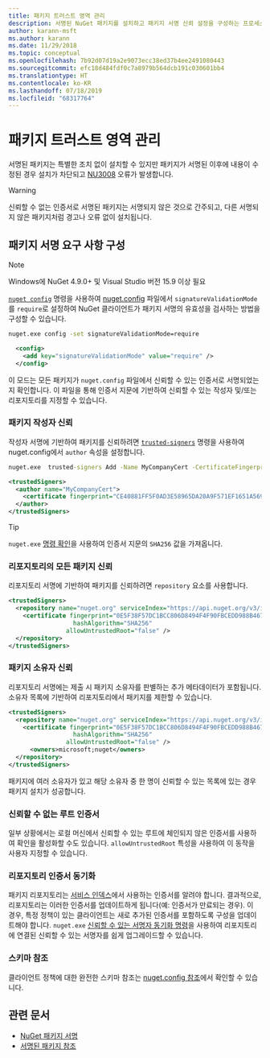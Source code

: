 ```yaml
---
title: 패키지 트러스트 영역 관리
description: 서명된 NuGet 패키지를 설치하고 패키지 서명 신뢰 설정을 구성하는 프로세스를 설명합니다.
author: karann-msft
ms.author: karann
ms.date: 11/29/2018
ms.topic: conceptual
ms.openlocfilehash: 7b92d07d19a2e9073ecc38ed37b4ee2491080443
ms.sourcegitcommit: efc18d484fdf0c7a8979b564dcb191c030601bb4
ms.translationtype: HT
ms.contentlocale: ko-KR
ms.lasthandoff: 07/18/2019
ms.locfileid: "68317764"
---
```

# <a name="manage-package-trust-boundaries"></a>패키지 트러스트 영역 관리

서명된 패키지는 특별한 조치 없이 설치할 수 있지만 패키지가 서명된 이후에 내용이 수정된 경우 설치가 차단되고 [NU3008](../reference/errors-and-warnings/NU3008.md) 오류가 발생합니다.

> [!Warning]
> 신뢰할 수 없는 인증서로 서명된 패키지는 서명되지 않은 것으로 간주되고, 다른 서명되지 않은 패키지처럼 경고나 오류 없이 설치됩니다.

## <a name="configure-package-signature-requirements"></a>패키지 서명 요구 사항 구성

> [!Note]
> Windows에 NuGet 4.9.0+ 및 Visual Studio 버전 15.9 이상 필요

[`nuget config`](../reference/cli-reference/cli-ref-config.md) 명령을 사용하여 [nuget.config](../reference/nuget-config-file.md) 파일에서 `signatureValidationMode`를 `require`로 설정하여 NuGet 클라이언트가 패키지 서명의 유효성을 검사하는 방법을 구성할 수 있습니다.

```cmd
nuget.exe config -set signatureValidationMode=require
```

```xml
  <config>
    <add key="signatureValidationMode" value="require" />
  </config>
```

이 모드는 모든 패키지가 `nuget.config` 파일에서 신뢰할 수 있는 인증서로 서명되었는지 확인합니다. 이 파일을 통해 인증서 지문에 기반하여 신뢰할 수 있는 작성자 및/또는 리포지토리를 지정할 수 있습니다.

### <a name="trust-package-author"></a>패키지 작성자 신뢰

작성자 서명에 기반하여 패키지를 신뢰하려면 [`trusted-signers`](../reference/cli-reference/cli-ref-trusted-signers.md) 명령을 사용하여 nuget.config에서 `author` 속성을 설정합니다.

```cmd
nuget.exe  trusted-signers Add -Name MyCompanyCert -CertificateFingerprint CE40881FF5F0AD3E58965DA20A9F571EF1651A56933748E1BF1C99E537C4E039 -FingerprintAlgorithm SHA256
```

```xml
<trustedSigners>
  <author name="MyCompanyCert">
    <certificate fingerprint="CE40881FF5F0AD3E58965DA20A9F571EF1651A56933748E1BF1C99E537C4E039" hashAlgorithm="SHA256" allowUntrustedRoot="false" />
  </author>
</trustedSigners>
```

>[!TIP]
>`nuget.exe` [명령 확인](../reference/cli-reference/cli-ref-verify.md)을 사용하여 인증서 지문의 `SHA256` 값을 가져옵니다.


### <a name="trust-all-packages-from-a-repository"></a>리포지토리의 모든 패키지 신뢰

리포지토리 서명에 기반하여 패키지를 신뢰하려면 `repository` 요소를 사용합니다.

```xml
<trustedSigners>  
  <repository name="nuget.org" serviceIndex="https://api.nuget.org/v3/index.json">
    <certificate fingerprint="0E5F38F57DC1BCC806D8494F4F90FBCEDD988B4676070...." 
                  hashAlgorithm="SHA256" 
                allowUntrustedRoot="false" />
  </repository>
</trustedSigners>
```

### <a name="trust-package-owners"></a>패키지 소유자 신뢰

리포지토리 서명에는 제출 시 패키지 소유자를 판별하는 추가 메타데이터가 포함됩니다. 소유자 목록에 기반하여 리포지토리에서 패키지를 제한할 수 있습니다.

```xml
<trustedSigners>  
  <repository name="nuget.org" serviceIndex="https://api.nuget.org/v3/index.json">
    <certificate fingerprint="0E5F38F57DC1BCC806D8494F4F90FBCEDD988B4676070...." 
                  hashAlgorithm="SHA256" 
                allowUntrustedRoot="false" />
      <owners>microsoft;nuget</owners>
  </repository>
</trustedSigners>
```

패키지에 여러 소유자가 있고 해당 소유자 중 한 명이 신뢰할 수 있는 목록에 있는 경우 패키지 설치가 성공합니다.

### <a name="untrusted-root-certificates"></a>신뢰할 수 없는 루트 인증서

일부 상황에서는 로컬 머신에서 신뢰할 수 있는 루트에 체인되지 않은 인증서를 사용하여 확인을 활성화할 수도 있습니다. `allowUntrustedRoot` 특성을 사용하여 이 동작을 사용자 지정할 수 있습니다.

### <a name="sync-repository-certificates"></a>리포지토리 인증서 동기화

패키지 리포지토리는 [서비스 인덱스](../api/service-index.md)에서 사용하는 인증서를 알려야 합니다. 결과적으로, 리포지토리는 이러한 인증서를 업데이트하게 됩니다(예: 인증서가 만료되는 경우). 이 경우, 특정 정책이 있는 클라이언트는 새로 추가된 인증서를 포함하도록 구성을 업데이트해야 합니다. `nuget.exe` [신뢰할 수 있는 서명자 동기화 명령](../reference/cli-reference/cli-ref-trusted-signers.md#nuget-trusted-signers-sync--name-)을 사용하여 리포지토리에 연결된 신뢰할 수 있는 서명자를 쉽게 업그레이드할 수 있습니다.

### <a name="schema-reference"></a>스키마 참조

클라이언트 정책에 대한 완전한 스키마 참조는 [nuget.config 참조](../reference/nuget-config-file.md#trustedsigners-section)에서 확인할 수 있습니다.

## <a name="related-articles"></a>관련 문서

- [NuGet 패키지 서명](../create-packages/Sign-a-Package.md)
- [서명된 패키지 참조](../reference/Signed-Packages-Reference.md)
